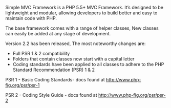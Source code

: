 Simple MVC Framework is a PHP 5.5+ MVC Framework. It’s designed to be lightweight and modular, allowing developers to build better and easy to maintain code with PHP.

The base framework comes with a range of helper classes, New classes can easily be added at any stage of development.

Version 2.2 has been released, The most noteworthy changes are:

-   Full PSR 1 & 2 compatibility
-   Folders that contain classes now start with a capital letter
-   Coding standards have been applied to all classes to adhere to the PHP Standard Recommendation (PSR) 1 & 2

PSR 1 - Basic Coding Standards- docs found at <http://www.php-fig.org/psr/psr-1>

PSR 2 - Coding Style Guide - docs found at <http://www.php-fig.org/psr/psr-2>

